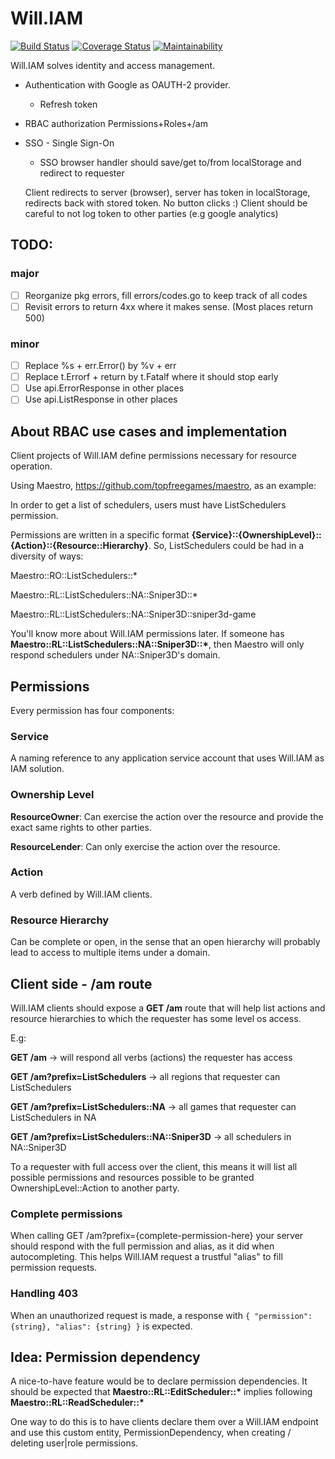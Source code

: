 # Will.IAM

[![Build Status](https://travis-ci.org/topfreegames/Will.IAM.svg?branch=master)](https://travis-ci.org/topfreegames/Will.IAM)
[![Coverage Status](https://coveralls.io/repos/github/topfreegames/Will.IAM/badge.svg?branch=master)](https://coveralls.io/github/topfreegames/Will.IAM?branch=master)
[![Maintainability](https://api.codeclimate.com/v1/badges/d89ff8b1c3a43d13e040/maintainability)](https://codeclimate.com/github/topfreegames/Will.IAM/maintainability)

Will.IAM solves identity and access management.

* Authentication with Google as OAUTH-2 provider.
  * Refresh token
* RBAC authorization
  Permissions+Roles+/am
* SSO - Single Sign-On
  * SSO browser handler should save/get to/from localStorage and redirect to requester

  Client redirects to server (browser), server has token in localStorage, redirects back with stored token. No button clicks :) Client should be careful to not log token to other parties (e.g google analytics)

## TODO:

### major

* [ ] Reorganize pkg errors, fill errors/codes.go to keep track of all codes
* [ ] Revisit errors to return 4xx where it makes sense. (Most places return 500)

### minor

* [ ] Replace %s + err.Error() by %v + err
* [ ] Replace t.Errorf + return by t.Fatalf where it should stop early
* [ ] Use api.ErrorResponse in other places
* [ ] Use api.ListResponse in other places

## About RBAC use cases and implementation

Client projects of Will.IAM define permissions necessary for resource operation.

Using Maestro, https://github.com/topfreegames/maestro, as an example:

In order to get a list of schedulers, users must have ListSchedulers permission.

Permissions are written in a specific format **{Service}::{OwnershipLevel}::{Action}::{Resource::Hierarchy}**. So, ListSchedulers could be had in a diversity of ways:

Maestro::RO::ListSchedulers::*

Maestro::RL::ListSchedulers::NA::Sniper3D::*

Maestro::RL::ListSchedulers::NA::Sniper3D::sniper3d-game

You'll know more about Will.IAM permissions later. If someone has **Maestro::RL::ListSchedulers::NA::Sniper3D::\***, then Maestro will only respond schedulers under NA::Sniper3D's domain.

## Permissions

Every permission has four components:

### Service

A naming reference to any application service account that uses Will.IAM as IAM solution.

### Ownership Level

**ResourceOwner**: Can exercise the action over the resource and provide the exact
same rights to other parties.

**ResourceLender**: Can only exercise the action over the resource.

### Action

A verb defined by Will.IAM clients.

### Resource Hierarchy

Can be complete or open, in the sense that an open hierarchy will probably lead to access to multiple items under a domain.


## Client side - /am route

Will.IAM clients should expose a **GET /am** route that will help list actions and resource hierarchies to which the requester has some level os access.

E.g:

**GET /am** -> will respond all verbs (actions) the requester has access

**GET /am?prefix=ListSchedulers** -> all regions that requester can ListSchedulers

**GET /am?prefix=ListSchedulers::NA** -> all games that requester can ListSchedulers in NA

**GET /am?prefix=ListSchedulers::NA::Sniper3D** -> all schedulers in NA::Sniper3D

To a requester with full access over the client, this means it will list all possible permissions and resources possible to be granted OwnershipLevel::Action to another party.

### Complete permissions

When calling GET /am?prefix={complete-permission-here} your server should respond with the full permission and alias, as it did when autocompleting. This helps Will.IAM request a trustful "alias" to fill permission requests.

### Handling 403

When an unauthorized request is made, a response with `{ "permission": {string}, "alias": {string} }` is expected.

## Idea: Permission dependency

A nice-to-have feature would be to declare permission dependencies. It should be expected that **Maestro::RL::EditScheduler::\*** implies following **Maestro::RL::ReadScheduler::\***

One way to do this is to have clients declare them over a Will.IAM endpoint and use this custom entity, PermissionDependency, when creating / deleting user|role permissions.
